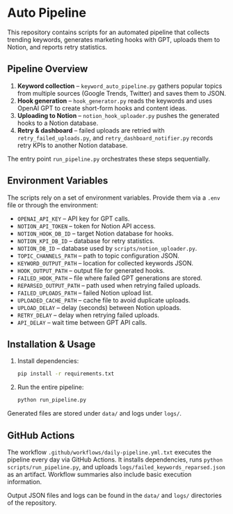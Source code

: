 # Auto Pipeline

This repository contains scripts for an automated pipeline that collects trending keywords, generates marketing hooks with GPT, uploads them to Notion, and reports retry statistics.

## Pipeline Overview

1. **Keyword collection** – `keyword_auto_pipeline.py` gathers popular topics from multiple sources (Google Trends, Twitter) and saves them to JSON.
2. **Hook generation** – `hook_generator.py` reads the keywords and uses OpenAI GPT to create short-form hooks and content ideas.
3. **Uploading to Notion** – `notion_hook_uploader.py` pushes the generated hooks to a Notion database.
4. **Retry & dashboard** – failed uploads are retried with `retry_failed_uploads.py`, and `retry_dashboard_notifier.py` records retry KPIs to another Notion database.

The entry point `run_pipeline.py` orchestrates these steps sequentially.

## Environment Variables

The scripts rely on a set of environment variables. Provide them via a `.env` file or through the environment:

- `OPENAI_API_KEY` – API key for GPT calls.
- `NOTION_API_TOKEN` – token for Notion API access.
- `NOTION_HOOK_DB_ID` – target Notion database for hooks.
- `NOTION_KPI_DB_ID` – database for retry statistics.
- `NOTION_DB_ID` – database used by `scripts/notion_uploader.py`.
- `TOPIC_CHANNELS_PATH` – path to topic configuration JSON.
- `KEYWORD_OUTPUT_PATH` – location for collected keywords JSON.
- `HOOK_OUTPUT_PATH` – output file for generated hooks.
- `FAILED_HOOK_PATH` – file where failed GPT generations are stored.
- `REPARSED_OUTPUT_PATH` – path used when retrying failed uploads.
- `FAILED_UPLOADS_PATH` – failed Notion upload list.
- `UPLOADED_CACHE_PATH` – cache file to avoid duplicate uploads.
- `UPLOAD_DELAY` – delay (seconds) between Notion uploads.
- `RETRY_DELAY` – delay when retrying failed uploads.
- `API_DELAY` – wait time between GPT API calls.

## Installation & Usage

1. Install dependencies:
   ```bash
   pip install -r requirements.txt
   ```
2. Run the entire pipeline:
   ```bash
   python run_pipeline.py
   ```

Generated files are stored under `data/` and logs under `logs/`.

## GitHub Actions

The workflow `.github/workflows/daily-pipeline.yml.txt` executes the pipeline every day via GitHub Actions. It installs dependencies, runs `python scripts/run_pipeline.py`, and uploads `logs/failed_keywords_reparsed.json` as an artifact. Workflow summaries also include basic execution information.

Output JSON files and logs can be found in the `data/` and `logs/` directories of the repository.

